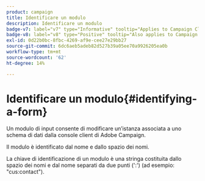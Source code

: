 ```yaml
---
product: campaign
title: Identificare un modulo
description: Identificare un modulo
badge-v7: label="v7" type="Informative" tooltip="Applies to Campaign Classic v7"
badge-v8: label="v8" type="Positive" tooltip="Also applies to Campaign v8"
exl-id: 0d22b0bc-8fbc-4269-af9e-cee27e29bb27
source-git-commit: 6dc6aeb5adeb82d527b39a05ee70a9926205ea0b
workflow-type: tm+mt
source-wordcount: '62'
ht-degree: 14%

---
```


# Identificare un modulo{#identifying-a-form}



Un modulo di input consente di modificare un’istanza associata a uno schema di dati dalla console client di Adobe Campaign.

Il modulo è identificato dal nome e dallo spazio dei nomi.

La chiave di identificazione di un modulo è una stringa costituita dallo spazio dei nomi e dal nome separati da due punti (&#39;:&#39;) (ad esempio: &quot;cus:contact&quot;).
